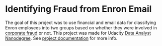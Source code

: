 # Identifying Fraud from Enron Email
The goal of this project was to use financial and email data for classifying Enron employees into two groups based on whether they were involved in [corporate fraud](https://en.wikipedia.org/wiki/Enron_scandal) or not. This project was made for Udacity [Data Analyst Nanodegree](https://www.udacity.com/course/data-analyst-nanodegree--nd002). See [project documentation](Documentation.pdf) for more info.